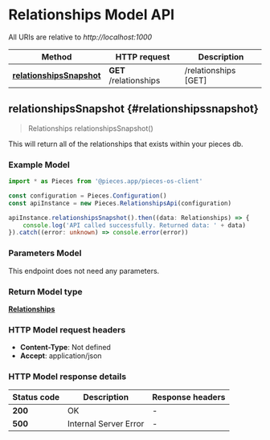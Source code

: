 # Relationships Model API

All URIs are relative to *http://localhost:1000*

Method | HTTP request | Description
------------- | ------------- | -------------
[**relationshipsSnapshot**](RelationshipsApi#relationshipssnapshot) | **GET** /relationships | /relationships [GET]


## **relationshipsSnapshot** {#relationshipssnapshot}
> Relationships relationshipsSnapshot()

This will return all of the relationships that exists within your pieces db.

### Example Model

```typescript
import * as Pieces from '@pieces.app/pieces-os-client'

const configuration = Pieces.Configuration()
const apiInstance = new Pieces.RelationshipsApi(configuration)

apiInstance.relationshipsSnapshot().then((data: Relationships) => {
    console.log('API called successfully. Returned data: ' + data)
}).catch((error: unknown) => console.error(error))
```

### Parameters Model
This endpoint does not need any parameters.


### Return Model type

[**Relationships**](../models/Relationships)

### HTTP Model request headers

- **Content-Type**: Not defined
- **Accept**: application/json


### HTTP Model response details
| Status code | Description | Response headers
|-------------|-------------|------------------
**200** | OK |  -  |
**500** | Internal Server Error |  -  |


